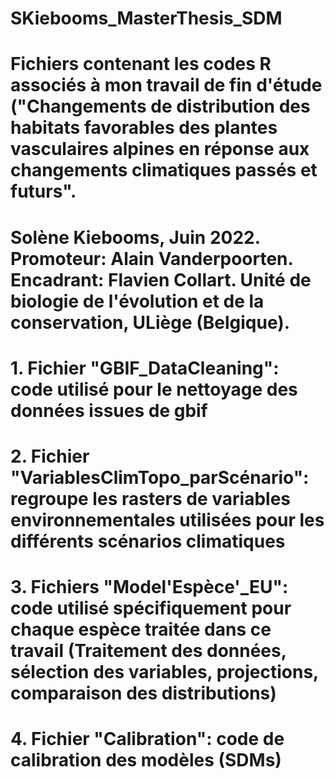 # SKiebooms_MasterThesis_SDM

# Fichiers contenant les codes R associés à mon travail de fin d'étude ("Changements de distribution des habitats favorables des plantes vasculaires alpines en réponse aux changements climatiques passés et futurs".
# Solène Kiebooms, Juin 2022. Promoteur: Alain Vanderpoorten. Encadrant: Flavien Collart. Unité de biologie de l'évolution et de la conservation, ULiège (Belgique).

# 1. Fichier "GBIF_DataCleaning": code utilisé pour le nettoyage des données issues de gbif
# 2. Fichier "VariablesClimTopo_parScénario": regroupe les rasters de variables environnementales utilisées pour les différents scénarios climatiques
# 3. Fichiers "Model'Espèce'_EU": code utilisé spécifiquement pour chaque espèce traitée dans ce travail (Traitement des données, sélection des variables, projections, comparaison des distributions)
# 4. Fichier "Calibration": code de calibration des modèles (SDMs)

